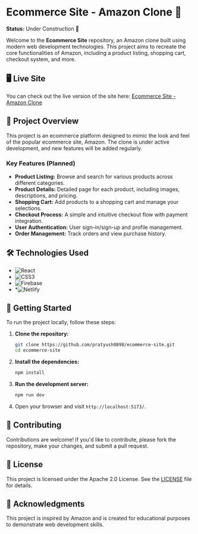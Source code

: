 # Ecommerce Site - Amazon Clone 🚀

**Status:** Under Construction 🚧

Welcome to the **Ecommerce Site** repository, an Amazon clone built using modern web development technologies. This project aims to recreate the core functionalities of Amazon, including a product listing, shopping cart, checkout system, and more.

## 🖥️ Live Site

You can check out the live version of the site here: [Ecommerce Site - Amazon Clone](https://ecommerce-amazon.netlify.app/)

## 📂 Project Overview

This project is an ecommerce platform designed to mimic the look and feel of the popular ecommerce site, Amazon. The clone is under active development, and new features will be added regularly.

### Key Features (Planned)

- **Product Listing:** Browse and search for various products across different categories.
- **Product Details:** Detailed page for each product, including images, descriptions, and pricing.
- **Shopping Cart:** Add products to a shopping cart and manage your selections.
- **Checkout Process:** A simple and intuitive checkout flow with payment integration.
- **User Authentication:** User sign-in/sign-up and profile management.
- **Order Management:** Track orders and view purchase history.

## 🛠️ Technologies Used

- ![React](https://img.shields.io/badge/react-%2320232a.svg?style=for-the-badge&logo=react&logoColor=%2361DAFB)
- ![CSS3](https://img.shields.io/badge/css3-%231572B6.svg?style=for-the-badge&logo=css3&logoColor=white)
- ![Firebase](https://img.shields.io/badge/firebase-a08021?style=for-the-badge&logo=firebase&logoColor=ffcd34)
- *![Netlify](https://img.shields.io/badge/netlify-%23000000.svg?style=for-the-badge&logo=netlify&logoColor=#00C7B7)

## 🚀 Getting Started

To run the project locally, follow these steps:

1. **Clone the repository:**

   ```bash
   git clone https://github.com/pratyush0898/ecommerce-site.git
   cd ecommerce-site
   ```

2. **Install the dependencies:**

   ```bash
   npm install
   ```

3. **Run the development server:**

   ```bash
   npm run dev
   ```

4. Open your browser and visit `http://localhost:5173/`.

## 📃 Contributing

Contributions are welcome! If you'd like to contribute, please fork the repository, make your changes, and submit a pull request.

## 📜 License

This project is licensed under the Apache 2.0 License. See the [LICENSE](LICENSE) file for details.

## 🌟 Acknowledgments

This project is inspired by Amazon and is created for educational purposes to demonstrate web development skills.
